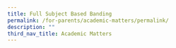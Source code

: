 ```yaml
---
title: Full Subject Based Banding
permalink: /for-parents/academic-matters/permalink/
description: ""
third_nav_title: Academic Matters
---
```

